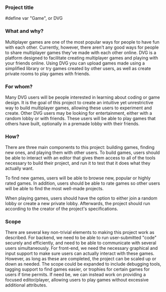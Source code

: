 ### Project title
#define var "Game", or DVG
### What and why?
Multiplayer games are one of the most popular ways for people to have fun with each other. Currently, however, there aren't any good ways for people to share multiplayer games they've made with each other online. DVG is a platform designed to facilitate creating multiplayer games and playing with your friends online. Using DVG you can upload games made using a simplified library or try games created by other users, as well as create private rooms to play games with friends.

### For whom?
Many DVG users will be people interested in learning about coding or game design. It is the goal of this project to create an intuitive yet unrestrictive way to build multiplayer games, allowing these users to experiment and create. Other DVG users may be looking for entertainment, either with a random lobby or with friends. These users will be able to play games that others have built, optionally in a premade lobby with their friends.

### How?
There are three main components to this project: building games, finding new ones, and playing them with other users. To build games, users should be able to interact with an editor that gives them access to all of the tools necessary to build their project, and run it to test that it does what they actually want.

To find new games, users will be able to browse new, popular or highly rated games. In addition, users should be able to rate games so other users will be able to find the most well-made projects.

When playing games, users should have the option to either join a random lobby or create a new private lobby. Afterwards, the project should run according to the creator of the project's specifications.

### Scope
There are several key non-trivial elements to making this project work as described. For backend, we need to be able to run user-submitted "code" securely and efficiently, and need to be able to communicate with several users simultaneously. For front-end, we need the necessary graphical and input support to make sure users can actually interact with these games. However, as long as these are completed, the project can be scaled up or down as needed. The scope could be expanded to include debugging tools, tagging support to find games easier, or trophies for certain games for users if time permits. If need be, we can instead work on providing a focused editor/player, allowing users to play games without excessive additional attributes.